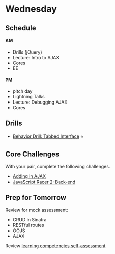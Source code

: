 # Wednesday

## Schedule

#### AM
- Drills (jQuery)
- Lecture: Intro to AJAX
- Cores
- EE

#### PM
- pitch day
- Lightning Talks
- Lecture: Debugging AJAX
- Cores

## Drills

- [Behavior Drill: Tabbed Interface](../../../../behavior-drill-tabbed-interface-challenge) :star:

## Core Challenges
With your pair, complete the following challenges.

- [Adding in
AJAX](https://github.com/Devbootcamp/exploring-asynchrony-challenge)
- [JavaScript Racer 2: Back-end](../../../../javascript-racer-2-back-end-challenge)

## Prep for Tomorrow

Review for mock assessment:
- CRUD in Sinatra
- RESTful routes
- OOJS
- AJAX

Review [learning competencies self-assessment](../self-assessments#week-2)
